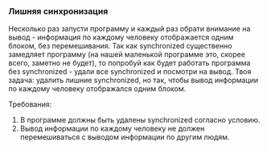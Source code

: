 
### Лишняя синхронизация

Несколько раз запусти программу и каждый раз обрати внимание на вывод - информация по каждому человеку отображается
одним блоком, без перемешивания. Так как synchronized существенно замедляет программу (на нашей маленькой программе
это, скорее всего, заметно не будет), то попробуй как будет работать программа без synchronized - удали все
synchronized и посмотри на вывод.
Твоя задача: удалить лишние synchronized, но так, чтобы вывод информации по каждому человеку отображался одним блоком.


Требования:
1.	В программе должны быть удалены synchronized согласно условию.
2.	Вывод информации по каждому человеку не должен перемешиваться с выводом информации по другим людям.


